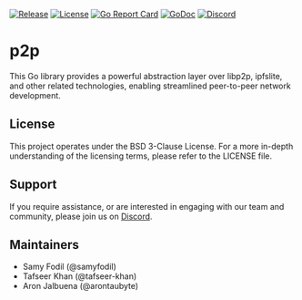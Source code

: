 [![Release](https://img.shields.io/github/release/taubyte/p2p.svg)](https://github.com/taubyte/p2p/releases)
[![License](https://img.shields.io/github/license/taubyte/p2p)](LICENSE)
[![Go Report Card](https://goreportcard.com/badge/taubyte/p2p)](https://goreportcard.com/report/taubyte/p2p)
[![GoDoc](https://godoc.org/github.com/taubyte/p2p?status.svg)](https://pkg.go.dev/github.com/taubyte/p2p)
[![Discord](https://img.shields.io/discord/973677117722202152?color=%235865f2&label=discord)](https://discord.gg/taubyte)

# p2p

This Go library provides a powerful abstraction layer over libp2p, ipfslite, and other related technologies, enabling streamlined peer-to-peer network development.

## License

This project operates under the BSD 3-Clause License. For a more in-depth understanding of the licensing terms, please refer to the LICENSE file.

## Support

If you require assistance, or are interested in engaging with our team and community, please join us on [Discord](https://discord.gg/taubyte).

## Maintainers

 - Samy Fodil (@samyfodil)
 - Tafseer Khan (@tafseer-khan)
 - Aron Jalbuena (@arontaubyte)